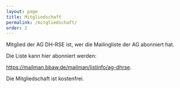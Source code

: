 ```yaml
---
layout: page
title: Mitgliedschaft
permalink: /mitgliedschaft/
order: 2
---
```



Mitglied der AG DH-RSE ist, wer die Mailingliste der AG abonniert hat.

Die Liste kann hier abonniert werden:

<https://mailman.bbaw.de/mailman/listinfo/ag-dhrse>.

Die Mitgliedschaft ist kostenfrei.
